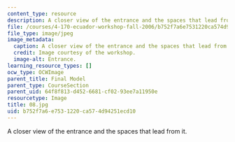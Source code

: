 ```yaml
---
content_type: resource
description: A closer view of the entrance and the spaces that lead from it.
file: /courses/4-170-ecuador-workshop-fall-2006/b752f7a6e7531220ca574d94251ecd10_08.jpg
file_type: image/jpeg
image_metadata:
  caption: A closer view of the entrance and the spaces that lead from it.
  credit: Image courtesy of the workshop.
  image-alt: Entrance.
learning_resource_types: []
ocw_type: OCWImage
parent_title: Final Model
parent_type: CourseSection
parent_uid: 64f8f813-d452-6681-cf02-93ee7a11950e
resourcetype: Image
title: 08.jpg
uid: b752f7a6-e753-1220-ca57-4d94251ecd10
---
```

A closer view of the entrance and the spaces that lead from it.

